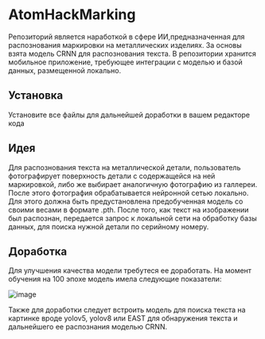 # AtomHackMarking
 
Репозиторий является наработкой в сфере ИИ,предназначенная для распознования маркировки на металлических изделиях. За основы взята модель CRNN для распознования текста. В репозитории хранится мобильное приложение, требующее интеграции с моделью и базой данных, размещенной локально.
## Установка
Установите все файлы для дальнейшей доработки в вашем редакторе кода
## Идея
Для распознования текста на металлической детали, пользователь фотографирует поверхность детали с содержащейся на ней маркировкой, либо же выбирает аналогичную фотографию из галлереи. После этого фотография обрабатывается нейронной сетью локально. Для этого должна быть предустановлена предобученная модель со своими весами в формате .pth. После того, как текст на изображении был распознан, передается запрос к локальной сети на обработку базы данных, для поиска нужной детали по серийному номеру.
## Доработка
Для улучшения качества модели требутеся ее доработать. На момент обучения на 100 эпохе модель имела следующие показатели:

![image](https://github.com/user-attachments/assets/966dc0b4-2c9e-44b9-aeeb-85d5500ab411)

Также для доработки следует встроить модель для поиска текста на картинке вроде yolov5, yolov8 или EAST для обнаружения текста и дальнейшего ее распознания моделью CRNN.

